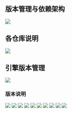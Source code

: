 ## 版本管理与依赖架构
![](./ppt/应用架构-引擎与组件版本管理.002.jpeg)
## 各仓库说明
![](./ppt/应用架构-引擎与组件版本管理.003.jpeg)
## 引擎版本管理
![](./ppt/应用架构-引擎与组件版本管理.004.jpeg)
### 版本说明 
![](./ppt/应用架构-引擎与组件版本管理.005.jpeg)
![](./ppt/应用架构-引擎与组件版本管理.006.jpeg)
![](./ppt/应用架构-引擎与组件版本管理.007.jpeg)
![](./ppt/应用架构-引擎与组件版本管理.008.jpeg)
![](./ppt/应用架构-引擎与组件版本管理.009.jpeg)
![](./ppt/应用架构-引擎与组件版本管理.010.jpeg)
![](./ppt/应用架构-引擎与组件版本管理.011.jpeg)
![](./ppt/应用架构-引擎与组件版本管理.012.jpeg)
![](./ppt/应用架构-引擎与组件版本管理.013.jpeg)
![](./ppt/应用架构-引擎与组件版本管理.014.jpeg)
